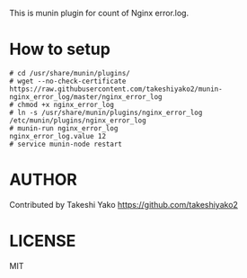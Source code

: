 This is munin plugin for count of Nginx error.log.


# How to setup

```
# cd /usr/share/munin/plugins/
# wget --no-check-certificate https://raw.githubusercontent.com/takeshiyako2/munin-nginx_error_log/master/nginx_error_log
# chmod +x nginx_error_log
# ln -s /usr/share/munin/plugins/nginx_error_log /etc/munin/plugins/nginx_error_log
# munin-run nginx_error_log
nginx_error_log.value 12
# service munin-node restart
```


# AUTHOR

Contributed by Takeshi Yako
https://github.com/takeshiyako2

# LICENSE

MIT

